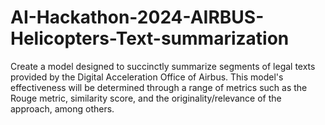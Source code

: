 # AI-Hackathon-2024-AIRBUS-Helicopters-Text-summarization
Create a model designed to succinctly summarize segments of legal texts provided by the Digital Acceleration Office of Airbus. This model's effectiveness will be determined through a range of metrics such as the Rouge metric, similarity score, and the originality/relevance of the approach, among others.
